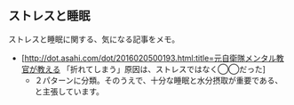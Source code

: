 ## ストレスと睡眠

ストレスと睡眠に関する、気になる記事をメモ。

* [http://dot.asahi.com/dot/2016020500193.html:title=元自衛隊メンタル教官が教える 「折れてしまう」原因は、ストレスではなく◯◯だった]
  * ２パターンに分類。そのうえで、十分な睡眠と水分摂取が重要である、と主張しています。


